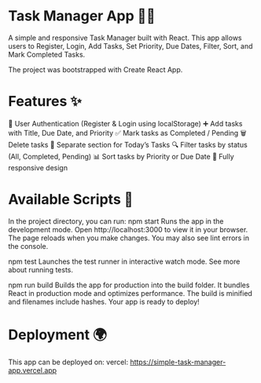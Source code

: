 # Task Manager App 📝✅

A simple and responsive Task Manager built with React.
This app allows users to Register, Login, Add Tasks, Set Priority, Due Dates, Filter, Sort, and Mark Completed Tasks.

The project was bootstrapped with Create React App.

# Features ✨
🔑 User Authentication (Register & Login using localStorage)
➕ Add tasks with Title, Due Date, and Priority
✅ Mark tasks as Completed / Pending
🗑️ Delete tasks
📌 Separate section for Today’s Tasks
🔍 Filter tasks by status (All, Completed, Pending)
📊 Sort tasks by Priority or Due Date
📱 Fully responsive design

# Available Scripts 🚀
In the project directory, you can run:
npm start
Runs the app in the development mode.
Open http://localhost:3000 to view it in your browser.
The page reloads when you make changes.
You may also see lint errors in the console.

npm test
Launches the test runner in interactive watch mode.
See more about running tests.

npm run build
Builds the app for production into the build folder.
It bundles React in production mode and optimizes performance.
The build is minified and filenames include hashes.
Your app is ready to deploy!

# Deployment 🌍
This app can be deployed on:
vercel: https://simple-task-manager-app.vercel.app
